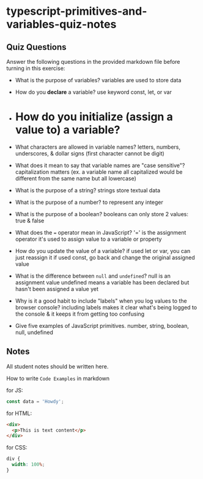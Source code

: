 # typescript-primitives-and-variables-quiz-notes

## Quiz Questions

Answer the following questions in the provided markdown file before turning in this exercise:

- What is the purpose of variables?
  variables are used to store data

- How do you **declare** a variable?
  use keyword const, let, or var

- # How do you initialize (**assign a value to**) a variable?

- What characters are allowed in variable names?
  letters, numbers, underscores, & dollar signs
  (first character cannot be digit)

- What does it mean to say that variable names are "case sensitive"?
  capitalization matters (ex. a variable name all capitalized would be different from the same name but all lowercase)

- What is the purpose of a string?
  strings store textual data

- What is the purpose of a number?
  to represent any integer

- What is the purpose of a boolean?
  booleans can only store 2 values: true & false

- What does the `=` operator mean in JavaScript?
  '=' is the assignment operator
  it's used to assign value to a variable or property

- How do you update the value of a variable?
  if used let or var, you can just reassign it
  if used const, go back and change the original assigned value

- What is the difference between `null` and `undefined`?
  null is an assignment value
  undefined means a variable has been declared but hasn't been assigned a value yet

- Why is it a good habit to include "labels" when you log values to the browser console?
  including labels makes it clear what's being logged to the console & it keeps it from getting too confusing

- Give five examples of JavaScript primitives.
  number, string, boolean, null, undefined

## Notes

All student notes should be written here.

How to write `Code Examples` in markdown

for JS:

```javascript
const data = 'Howdy';
```

for HTML:

```html
<div>
  <p>This is text content</p>
</div>
```

for CSS:

```css
div {
  width: 100%;
}
```
